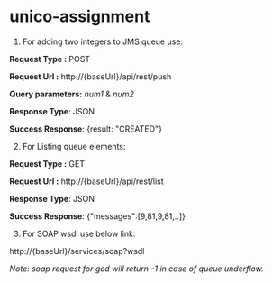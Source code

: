 # unico-assignment


1.  For adding two integers to JMS queue use:

 **Request Type :** POST

 **Request Url :** http://{baseUrl}/api/rest/push

 **Query parameters:** *num1* & *num2*

 **Response Type**: JSON

 **Success Response**: {result: "CREATED"}

2. For Listing queue elements:

 **Request Type :** GET

 **Request Url :** http://{baseUrl}/api/rest/list

 **Response Type**: JSON

 **Success Response**: {"messages":[9,81,9,81,..]}

3. For SOAP wsdl use below link:

 http://{baseUrl}/services/soap?wsdl


*Note: soap request for gcd will return -1 in case of queue underflow.*